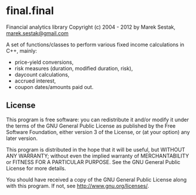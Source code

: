 final.final
===========

Financial analytics library
Copyright (c) 2004 - 2012 by Marek Sestak, marek.sestak@gmail.com

A set of functions/classes to perform various fixed income calculations in
C++, mainly:
- price-yield conversions, 
- risk measures (duration, modified duration, risk),
- daycount calculations, 
- accrued interest,
- coupon dates/amounts paid out.

License
-------

This program is free software: you can redistribute it and/or modify
it under the terms of the GNU General Public License as published by
the Free Software Foundation, either version 3 of the License, or
(at your option) any later version.

This program is distributed in the hope that it will be useful,
but WITHOUT ANY WARRANTY; without even the implied warranty of
MERCHANTABILITY or FITNESS FOR A PARTICULAR PURPOSE.  See the
GNU General Public License for more details.

You should have received a copy of the GNU General Public License
along with this program.  If not, see <http://www.gnu.org/licenses/>.